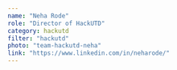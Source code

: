 ```yaml
---
name: "Neha Rode"
role: "Director of HackUTD"
category: hackutd
filter: "hackutd"
photo: "team-hackutd-neha"
link: "https://www.linkedin.com/in/neharode/"
---
```


